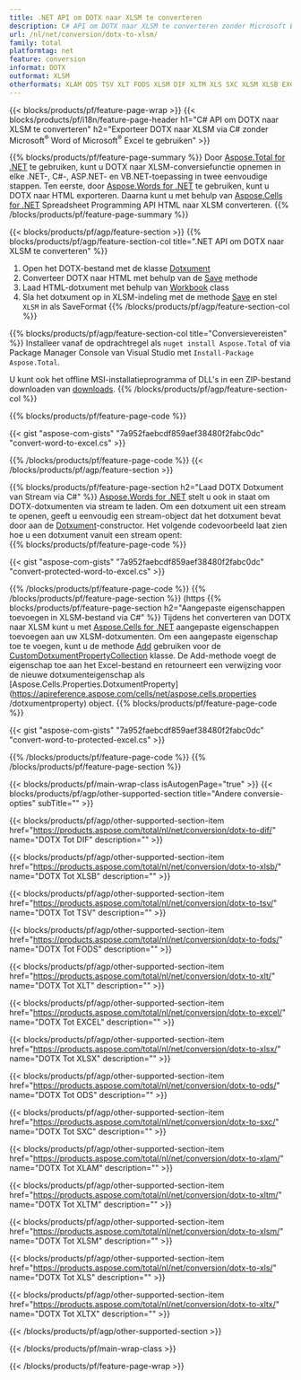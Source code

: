 ```yaml
---
title: .NET API om DOTX naar XLSM te converteren
description: C# API om DOTX naar XLSM te converteren zonder Microsoft Excel of Adobe Reader te gebruiken
url: /nl/net/conversion/dotx-to-xlsm/
family: total
platformtag: net
feature: conversion
informat: DOTX
outformat: XLSM
otherformats: XLAM ODS TSV XLT FODS XLSM DIF XLTM XLS SXC XLSM XLSB EXCEL XLSX
---
```

{{< blocks/products/pf/feature-page-wrap >}}
{{< blocks/products/pf/i18n/feature-page-header h1="C# API om DOTX naar XLSM te converteren" h2="Exporteer DOTX naar XLSM via C# zonder Microsoft<sup>&reg;</sup> Word of Microsoft<sup>&reg;</sup> Excel te gebruiken" >}}

{{% blocks/products/pf/feature-page-summary %}}
Door [Aspose.Total for .NET](https://products.aspose.com/total/net/) te gebruiken, kunt u DOTX naar XLSM-conversiefunctie opnemen in elke .NET-, C#-, ASP.NET- en VB.NET-toepassing in twee eenvoudige stappen. Ten eerste, door [Aspose.Words for .NET](https://products.aspose.com/words/net/) te gebruiken, kunt u DOTX naar HTML exporteren. Daarna kunt u met behulp van [Aspose.Cells for .NET](https://products.aspose.com/cells/net/) Spreadsheet Programming API HTML naar XLSM converteren.
{{% /blocks/products/pf/feature-page-summary  %}}

{{< blocks/products/pf/agp/feature-section >}}
{{% blocks/products/pf/agp/feature-section-col title=".NET API om DOTX naar XLSM te converteren" %}}
1. Open het DOTX-bestand met de klasse [Dotxument](https://apireference.aspose.com/words/net/aspose.words/dotxument)
2. Converteer DOTX naar HTML met behulp van de [Save](https://apireference.aspose.com/words/net/aspose.words.dotxument/save/methods/4) methode
3. Laad HTML-dotxument met behulp van [Workbook](https://apireference.aspose.com/cells/net/aspose.cells/workbook) class
4. Sla het dotxument op in XLSM-indeling met de methode [Save](https://apireference.aspose.com/cells/net/aspose.cells.workbook/save/methods/4) en stel `XLSM` in als SaveFormat
{{% /blocks/products/pf/agp/feature-section-col %}}

{{% blocks/products/pf/agp/feature-section-col title="Conversievereisten" %}}
Installeer vanaf de opdrachtregel als ```nuget install Aspose.Total``` of via Package Manager Console van Visual Studio met ```Install-Package Aspose.Total```.

U kunt ook het offline MSI-installatieprogramma of DLL's in een ZIP-bestand downloaden van [downloads](https://downloads.aspose.com/total/net).
{{% /blocks/products/pf/agp/feature-section-col %}}

{{% blocks/products/pf/feature-page-code %}}

{{< gist "aspose-com-gists" "7a952faebcdf859aef38480f2fabc0dc" "convert-word-to-excel.cs" >}}


{{% /blocks/products/pf/feature-page-code %}}
{{< /blocks/products/pf/agp/feature-section >}}

{{% blocks/products/pf/feature-page-section  h2="Laad DOTX Dotxument van Stream via C#" %}}
[Aspose.Words for .NET](https://products.aspose.com/words/net/) stelt u ook in staat om DOTX-dotxumenten via stream te laden. Om een dotxument uit een stream te openen, geeft u eenvoudig een stream-object dat het dotxument bevat door aan de [Dotxument](https://apireference.aspose.com/words/net/aspose.words/dotxument)-constructor. Het volgende codevoorbeeld laat zien hoe u een dotxument vanuit een stream opent:  
{{% blocks/products/pf/feature-page-code %}}

{{< gist "aspose-com-gists" "7a952faebcdf859aef38480f2fabc0dc" "convert-protected-word-to-excel.cs" >}}

{{% /blocks/products/pf/feature-page-code  %}}
{{% /blocks/products/pf/feature-page-section %}}
(https
{{% blocks/products/pf/feature-page-section  h2="Aangepaste eigenschappen toevoegen in XLSM-bestand via C#" %}}
Tijdens het converteren van DOTX naar XLSM kunt u met [Aspose.Cells for .NET](https://products.aspose.com/cells/net/) aangepaste eigenschappen toevoegen aan uw XLSM-dotxumenten. Om een aangepaste eigenschap toe te voegen, kunt u de methode [Add](https://apireference.aspose.com/cells/net/aspose.cells.properties/customdotxumentpropertycollection/methods/add/index) gebruiken voor de [CustomDotxumentPropertyCollection](https://apireference.aspose.com/cells/net/aspose.cells.properties/customdotxumentpropertycollection) klasse. De Add-methode voegt de eigenschap toe aan het Excel-bestand en retourneert een verwijzing voor de nieuwe dotxumenteigenschap als [Aspose.Cells.Properties.DotxumentProperty](https://apireference.aspose.com/cells/net/aspose.cells.properties /dotxumentproperty) object. 
{{% blocks/products/pf/feature-page-code %}}

{{< gist "aspose-com-gists" "7a952faebcdf859aef38480f2fabc0dc" "convert-word-to-protected-excel.cs" >}}

{{% /blocks/products/pf/feature-page-code  %}}
{{% /blocks/products/pf/feature-page-section %}}

{{< blocks/products/pf/main-wrap-class isAutogenPage="true" >}}
{{< blocks/products/pf/agp/other-supported-section title="Andere conversie-opties" subTitle="" >}}

{{< blocks/products/pf/agp/other-supported-section-item href="https://products.aspose.com/total/nl/net/conversion/dotx-to-dif/" name="DOTX Tot DIF" description="" >}}

{{< blocks/products/pf/agp/other-supported-section-item href="https://products.aspose.com/total/nl/net/conversion/dotx-to-xlsb/" name="DOTX Tot XLSB" description="" >}}

{{< blocks/products/pf/agp/other-supported-section-item href="https://products.aspose.com/total/nl/net/conversion/dotx-to-tsv/" name="DOTX Tot TSV" description="" >}}

{{< blocks/products/pf/agp/other-supported-section-item href="https://products.aspose.com/total/nl/net/conversion/dotx-to-fods/" name="DOTX Tot FODS" description="" >}}

{{< blocks/products/pf/agp/other-supported-section-item href="https://products.aspose.com/total/nl/net/conversion/dotx-to-xlt/" name="DOTX Tot XLT" description="" >}}

{{< blocks/products/pf/agp/other-supported-section-item href="https://products.aspose.com/total/nl/net/conversion/dotx-to-excel/" name="DOTX Tot EXCEL" description="" >}}

{{< blocks/products/pf/agp/other-supported-section-item href="https://products.aspose.com/total/nl/net/conversion/dotx-to-xlsx/" name="DOTX Tot XLSX" description="" >}}

{{< blocks/products/pf/agp/other-supported-section-item href="https://products.aspose.com/total/nl/net/conversion/dotx-to-ods/" name="DOTX Tot ODS" description="" >}}

{{< blocks/products/pf/agp/other-supported-section-item href="https://products.aspose.com/total/nl/net/conversion/dotx-to-sxc/" name="DOTX Tot SXC" description="" >}}

{{< blocks/products/pf/agp/other-supported-section-item href="https://products.aspose.com/total/nl/net/conversion/dotx-to-xlam/" name="DOTX Tot XLAM" description="" >}}

{{< blocks/products/pf/agp/other-supported-section-item href="https://products.aspose.com/total/nl/net/conversion/dotx-to-xltm/" name="DOTX Tot XLTM" description="" >}}

{{< blocks/products/pf/agp/other-supported-section-item href="https://products.aspose.com/total/nl/net/conversion/dotx-to-xlsm/" name="DOTX Tot XLSM" description="" >}}

{{< blocks/products/pf/agp/other-supported-section-item href="https://products.aspose.com/total/nl/net/conversion/dotx-to-xls/" name="DOTX Tot XLS" description="" >}}

{{< blocks/products/pf/agp/other-supported-section-item href="https://products.aspose.com/total/nl/net/conversion/dotx-to-xltx/" name="DOTX Tot XLTX" description="" >}}



{{< /blocks/products/pf/agp/other-supported-section >}}

{{< /blocks/products/pf/main-wrap-class >}}

{{< /blocks/products/pf/feature-page-wrap >}}